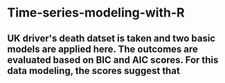 # Time-series-modeling-with-R
## UK driver's death datset is taken and two basic models are applied here. The outcomes are evaluated based on BIC and AIC scores. For this data modeling, the scores suggest that 

